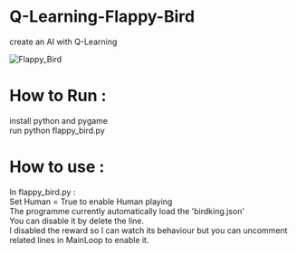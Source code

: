 # Q-Learning-Flappy-Bird
create an AI with Q-Learning 

![Flappy_Bird](https://user-images.githubusercontent.com/63455223/82405634-128a1580-9a97-11ea-8d9b-2cd1e13c6811.png)


# How to Run :  
install python and pygame  
run python flappy_bird.py  

# How to use :  
In flappy_bird.py :  
Set Human = True to enable Human playing  
The programme currently automatically load the 'birdking.json'  
You can disable it by delete the line.  
I disabled the reward so I can watch its behaviour but you can uncomment related lines in MainLoop to enable it.  
  
